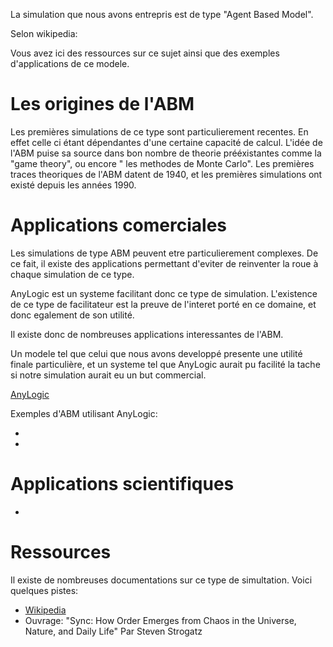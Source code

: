 La simulation que nous avons entrepris est de type "Agent Based Model".

Selon wikipedia: 



Vous avez ici des ressources sur ce sujet ainsi que des exemples d'applications de ce modele.


# Les origines de l'ABM

Les premières simulations de ce type sont particulierement recentes. En effet celle ci étant dépendantes d'une certaine capacité de calcul.
L'idée de l'ABM puise sa source dans bon nombre de theorie prééxistantes comme la "game theory", ou encore " les methodes de Monte Carlo". Les premières traces theoriques de l'ABM datent de 1940, et les premières simulations ont existé depuis les années 1990.











# Applications comerciales

Les simulations de type ABM peuvent etre particulierement complexes. De ce fait, il existe des applications permettant d'eviter de reinventer la roue à chaque simulation de ce type. 

AnyLogic est un systeme facilitant donc ce type de simulation. L'existence de ce type de facilitateur est la preuve de l'interet porté en ce domaine, et donc egalement de son utilité.

Il existe donc de nombreuses applications interessantes de l'ABM.

Un modele tel que celui que nous avons developpé presente une utilité finale particulière, et un systeme tel que AnyLogic aurait pu facilité la tache si notre simulation aurait eu un but commercial.

[AnyLogic](https://www.anylogic.com/use-of-simulation/agent-based-modeling)

Exemples d'ABM utilisant AnyLogic:

  - 
  -

# Applications scientifiques

-
  
  
# Ressources

Il existe de nombreuses documentations sur ce type de simultation. Voici quelques pistes:
  
  - [Wikipedia](https://en.wikipedia.org/wiki/Agent-based_model)
  - Ouvrage: "Sync: How Order Emerges from Chaos in the Universe, Nature, and Daily Life" Par Steven Strogatz
  
